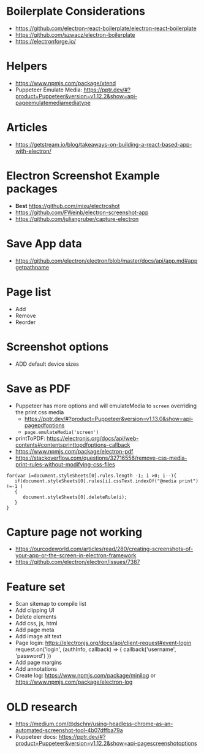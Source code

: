 
# Boilerplate Considerations
- https://github.com/electron-react-boilerplate/electron-react-boilerplate
- https://github.com/szwacz/electron-boilerplate
- https://electronforge.io/

# Helpers
- https://www.npmjs.com/package/xtend
- Puppeteer Emulate Media: https://pptr.dev/#?product=Puppeteer&version=v1.12.2&show=api-pageemulatemediamediatype


# Articles
- https://getstream.io/blog/takeaways-on-building-a-react-based-app-with-electron/


# Electron Screenshot Example packages
- **Best** https://github.com/mixu/electroshot
- https://github.com/FWeinb/electron-screenshot-app
- https://github.com/juliangruber/capture-electron


# Save App data
- https://github.com/electron/electron/blob/master/docs/api/app.md#appgetpathname


# Page list
- Add
- Remove
- Reorder


# Screenshot options
- ADD default device sizes


# Save as PDF
- Puppeteer has more options and will emulateMedia to `screen` overriding the print css media
  - https://pptr.dev/#?product=Puppeteer&version=v1.13.0&show=api-pagepdfoptions
  - `page.emulateMedia('screen')`
- printToPDF: https://electronjs.org/docs/api/web-contents#contentsprinttopdfoptions-callback
- https://www.npmjs.com/package/electron-pdf
- https://stackoverflow.com/questions/32716556/remove-css-media-print-rules-without-modifying-css-files
```
for(var i=document.styleSheets[0].rules.length -1; i >0; i--){
   if(document.styleSheets[0].rules[i].cssText.indexOf("@media print") !=-1 )
   {
      document.styleSheets[0].deleteRule(i);
   }
}
```


# Capture page not working
- https://ourcodeworld.com/articles/read/280/creating-screenshots-of-your-app-or-the-screen-in-electron-framework
- https://github.com/electron/electron/issues/7387


# Feature set
- Scan sitemap to compile list
- Add clipping UI
- Delete elements
- Add css, js, html
- Add page meta
- Add image alt text
- Page login: https://electronjs.org/docs/api/client-request#event-login
  request.on('login', (authInfo, callback) => {
    callback('username', 'password')
  })
- Add page margins
- Add annotations
- Create log: https://www.npmjs.com/package/minilog or https://www.npmjs.com/package/electron-log


# OLD research
- https://medium.com/@dschnr/using-headless-chrome-as-an-automated-screenshot-tool-4b07dffba79a
- Puppeteer docs: https://pptr.dev/#?product=Puppeteer&version=v1.12.2&show=api-pagescreenshotoptions
